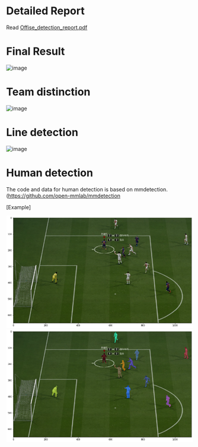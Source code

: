 # Detailed Report
Read [Offise_detection_report.pdf](https://github.com/iced-espresso/OffsideDetection/files/9001951/Offise_detection_.pdf)

# Final Result
![image](https://user-images.githubusercontent.com/54143203/176203756-eab5dfc7-4aee-4d8d-be11-b2dc5de9b21b.png)

# Team distinction
![image](https://user-images.githubusercontent.com/54143203/176204006-202e26f3-8a40-414c-b5e7-d11962d4bb85.png)

# Line detection
![image](https://user-images.githubusercontent.com/54143203/176205162-66464335-936a-423d-a4ad-276fe9a55aa8.png)

# Human detection
The code and data for human detection is based on mmdetection.(https://github.com/open-mmlab/mmdetection


[Example]

![demo image](demo/origin.png)
![demo image](demo/segmentation.png)


